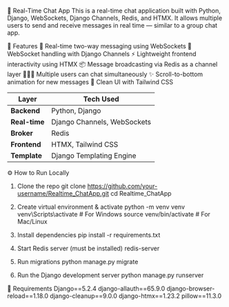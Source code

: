 📣 Real-Time Chat App
This is a real-time chat application built with Python, Django, WebSockets, Django Channels, Redis, and HTMX.
It allows multiple users to send and receive messages in real time — similar to a group chat app.



🚀 Features
🔄 Real-time two-way messaging using WebSockets
🔗 WebSocket handling with Django Channels
⚡ Lightweight frontend interactivity using HTMX
📦 Message broadcasting via Redis as a channel layer
🧑‍🤝‍🧑 Multiple users can chat simultaneously
✨ Scroll-to-bottom animation for new messages
🧼 Clean UI with Tailwind CSS



| Layer         | Tech Used                   |
| ------------- | --------------------------- |
| **Backend**   | Python, Django              |
| **Real-time** | Django Channels, WebSockets |
| **Broker**    | Redis                       |
| **Frontend**  | HTMX, Tailwind CSS          |
| **Template**  | Django Templating Engine    |


⚙️ How to Run Locally
1. Clone the repo
git clone https://github.com/your-username/Realtime_ChatApp.git
cd Realtime_ChatApp


2. Create virtual environment & activate
python -m venv venv
venv\Scripts\activate  # For Windows
source venv/bin/activate  # For Mac/Linux


4. Install dependencies
pip install -r requirements.txt


5. Start Redis server (must be installed)
redis-server


6. Run migrations
python manage.py migrate


7. Run the Django development server
python manage.py runserver


🔧 Requirements
Django==5.2.4
django-allauth==65.9.0
django-browser-reload==1.18.0
django-cleanup==9.0.0
django-htmx==1.23.2
pillow==11.3.0


    


